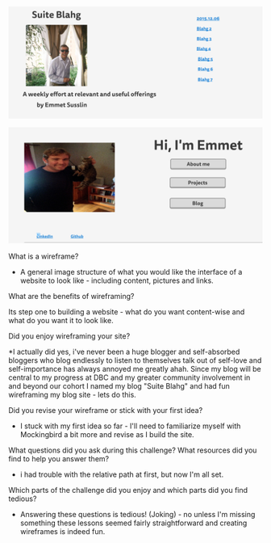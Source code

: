 ![Alt text](imgs/wireframe-blog-index.png)

![Alt text](imgs/wireframe-index.png)

What is a wireframe?

* A general image structure of what you would like the interface of a website to look like - including content, pictures and links.

What are the benefits of wireframing?

Its step one to building a website - what do you want content-wise and what do you want it to look like.

Did you enjoy wireframing your site?

*I actually did yes, i've never been a huge blogger and self-absorbed bloggers who blog endlessly to listen to themselves talk out of self-love and self-importance has always annoyed me greatly ahah.  Since my blog will be central to my progress at DBC and my greater community involvement in and beyond our cohort I named my blog "Suite Blahg" and had fun wireframing my blog site - lets do this.

Did you revise your wireframe or stick with your first idea?

* I stuck with my first idea so far - I'll need to familiarize myself with Mockingbird a bit more and revise as I build the site.

What questions did you ask during this challenge? What resources did you find to help you answer them?

* i had trouble with the relative path at first, but now I'm all set.

Which parts of the challenge did you enjoy and which parts did you find tedious?

* Answering these questions is tedious! (Joking) - no unless I'm missing something these lessons seemed fairly straightforward and creating wireframes is indeed fun.